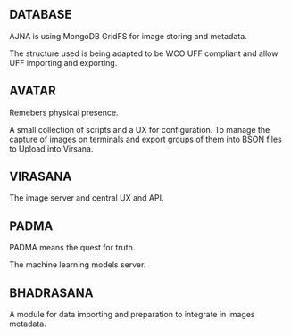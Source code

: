 ## DATABASE

AJNA is using MongoDB GridFS for image storing and metadata.

The structure used is being adapted to be WCO UFF compliant and allow UFF importing and exporting.

## AVATAR

Remebers physical presence.

A small collection of scripts and a UX for configuration. To manage the capture 
of images on terminals and export groups of them into BSON files to Upload into Virsana. 

## VIRASANA

The image server and central UX and API.

## PADMA

PADMA means the quest for truth.

The machine learning models server.

## BHADRASANA

A module for data importing and preparation to integrate in images metadata.
